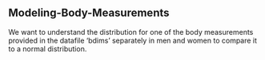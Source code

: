 ## Modeling-Body-Measurements
We want to understand the distribution for one of the body measurements provided in the datafile ‘bdims’ separately in men and women to compare it to a normal distribution.
